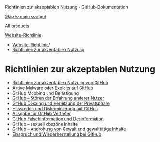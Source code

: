 Richtlinien zur akzeptablen Nutzung - GitHub-Dokumentation

[Skip to main content](#main-content)

[All products](/de)

[Website-Richtlinie](/de/site-policy)

* [Website-Richtlinie](/de/site-policy)/
* [Richtlinien zur akzeptablen Nutzung](/de/site-policy/acceptable-use-policies)

Richtlinien zur akzeptablen Nutzung
==========

* [Richtlinien zur akzeptablen Nutzung von GitHub](/de/site-policy/acceptable-use-policies/github-acceptable-use-policies)
* [Aktive Malware oder Exploits auf GitHub](/de/site-policy/acceptable-use-policies/github-active-malware-or-exploits)
* [GitHub Mobbing und Belästigung](/de/site-policy/acceptable-use-policies/github-bullying-and-harassment)
* [GitHub – Stören der Erfahrung anderer Nutzer](/de/site-policy/acceptable-use-policies/github-disrupting-the-experience-of-other-users)
* [GitHub Doxxing und Verletzung der Privatsphäre](/de/site-policy/acceptable-use-policies/github-doxxing-and-invasion-of-privacy)
* [Hassreden und Diskriminierung auf GitHub](/de/site-policy/acceptable-use-policies/github-hate-speech-and-discrimination)
* [Ausgabe für GitHub Vertreter](/de/site-policy/acceptable-use-policies/github-impersonation)
* [GitHub Falschinformation und Desinformation](/de/site-policy/acceptable-use-policies/github-misinformation-and-disinformation)
* [GitHub – sexuell obszöne Inhalte](/de/site-policy/acceptable-use-policies/github-sexually-obscene-content)
* [GitHub – Androhung von Gewalt und gewalttätige Inhalte](/de/site-policy/acceptable-use-policies/github-threats-of-violence-and-gratuitously-violent-content)
* [Einspruch und Wiederherstellung bei GitHub](/de/site-policy/acceptable-use-policies/github-appeal-and-reinstatement)
